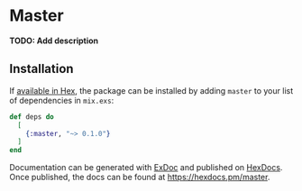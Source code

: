 # Master

**TODO: Add description**

## Installation

If [available in Hex](https://hex.pm/docs/publish), the package can be installed
by adding `master` to your list of dependencies in `mix.exs`:

```elixir
def deps do
  [
    {:master, "~> 0.1.0"}
  ]
end
```

Documentation can be generated with [ExDoc](https://github.com/elixir-lang/ex_doc)
and published on [HexDocs](https://hexdocs.pm). Once published, the docs can
be found at <https://hexdocs.pm/master>.

